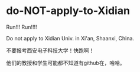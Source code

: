 # do-NOT-apply-to-Xidian

Run!!! Run!!!!

Do not apply to Xidian Univ. in Xi'an, Shaanxi, China.

不要报考西安电子科技大学！快跑啊！

他们的教授和学生可能都不知道有github在，哈哈。
